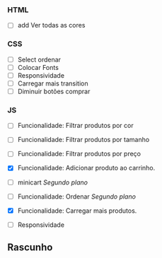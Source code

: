 ### HTML
- [ ] add Ver todas as cores


### CSS
- [ ] Select ordenar
- [ ] Colocar Fonts
- [ ] Responsividade
- [ ] Carregar mais transition
- [ ] Diminuir botões comprar

### JS
- [ ] Funcionalidade: Filtrar produtos por cor
- [ ] Funcionalidade: Filtrar produtos por tamanho
- [ ] Funcionalidade: Filtrar produtos por preço
- [X] Funcionalidade: Adicionar produto ao carrinho.
- [ ] minicart *Segundo plano*
- [ ] Funcionalidade: Ordenar *Segundo plano*
- [X] Funcionalidade: Carregar mais produtos.
- [ ] Responsividade


## Rascunho

